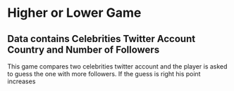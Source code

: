# Higher or Lower Game
## Data contains Celebrities Twitter Account Country and Number of Followers
This game compares two celebrities twitter account and the player is asked to guess the one with 
more followers. If the guess is right his point increases
